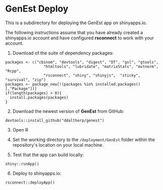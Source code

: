 # GenEst Deploy
This is a subdirectory for deploying the GenEst app on shinyapps.io.

The following instructions assume that you have already created a shinyapps.io
account and have configured **rsconnect** to work with your account.

1. Download of the suite of dependency packages:

```
packages <- c("cbinom", "devtools", "digest", "DT", "gsl", "gtools", 
                 "htmltools", "lubridate", "matrixStats", "mvtnorm", "Rcpp",
                 "rsconnect", "shiny", "shinyjs",  "sticky", "survival", "zip")
packages <- package_new[!(packages %in% installed.packages()[,"Package"])] 
if(length(packages) > 0){
  install.packages(packages)
}
```

2. Download the newest version of **GenEst** from GitHub:

```
devtools::install_github("ddalthorp/genest")
```

3. Open R

4. Set the working directory to the `/deployment/GenEst` folder within the 
repository's location on your local machine.


5. Test that the app can build locally:

```
shiny::runApp()
```

6. Deploy to shinyapps.io:

```
rsconnect::deployApp()
```
